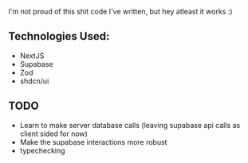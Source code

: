 I'm not proud of this shit code I've written, but hey atleast it works :)

## Technologies Used:

- NextJS
- Supabase
- Zod
- shdcn/ui

## TODO

- Learn to make server database calls (leaving supabase api calls as client sided for now)
- Make the supabase interactions more robust
- typechecking
